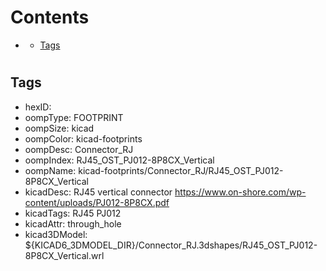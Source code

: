 



Contents
========

* [](#)
	* [Tags](#tags)

# 

## Tags

- hexID: 
- oompType: FOOTPRINT
- oompSize: kicad
- oompColor: kicad-footprints
- oompDesc: Connector_RJ
- oompIndex: RJ45_OST_PJ012-8P8CX_Vertical
- oompName: kicad-footprints/Connector_RJ/RJ45_OST_PJ012-8P8CX_Vertical
- kicadDesc: RJ45 vertical connector https://www.on-shore.com/wp-content/uploads/PJ012-8P8CX.pdf
- kicadTags: RJ45 PJ012
- kicadAttr: through_hole
- kicad3DModel: ${KICAD6_3DMODEL_DIR}/Connector_RJ.3dshapes/RJ45_OST_PJ012-8P8CX_Vertical.wrl
